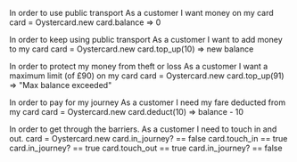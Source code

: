 
In order to use public transport
As a customer
I want money on my card
card = Oystercard.new
card.balance => 0

In order to keep using public transport
As a customer
I want to add money to my card
card = Oystercard.new
card.top_up(10) => new balance

In order to protect my money from theft or loss
As a customer
I want a maximum limit (of £90) on my card
card = Oystercard.new
card.top_up(91) => "Max balance exceeded"

In order to pay for my journey
As a customer
I need my fare deducted from my card
card = Oystercard.new
card.deduct(10) => balance - 10

In order to get through the barriers.
As a customer
I need to touch in and out.
card = Oystercard.new
card.in_journey? == false
card.touch_in == true
card.in_journey? == true
card.touch_out == true
card.in_journey? == false


